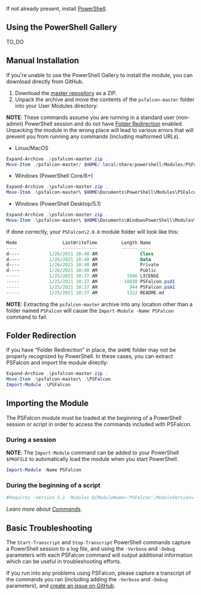 If not already present, install [PowerShell](https://github.com/PowerShell/PowerShell#get-powershell).
## Using the PowerShell Gallery
TO_DO
## Manual Installation
If you're unable to use the PowerShell Gallery to install the module, you can download directly from GitHub.

1. Download the [master repository](https://github.com/CrowdStrike/psfalcon/archive/master.zip) as a ZIP.
2. Unpack the archive and move the contents of the `psfalcon-master` folder into your User Modules directory:

**NOTE**: These commands assume you are running in a standard user (non-admin) PowerShell session and do not have [Folder Redirection](https://github.com/CrowdStrike/psfalcon/wiki/Installation#folder-redirection) enabled. Unpacking the module in the wrong place will lead to various errors that will prevent you from running any commands (including malformed URLs).

* Linux/MacOS
```powershell
Expand-Archive ./psfalcon-master.zip .
Move-Item ./psfalcon-master/ $HOME/.local/share/powershell/Modules/PSFalcon/2.0.0
```
* Windows (PowerShell Core/6+)
```powershell
Expand-Archive .\psfalcon-master.zip .
Move-Item .\psfalcon-master\ $HOME\Documents\PowerShell\Modules\PSFalcon\2.0.0
```
* Windows (PowerShell Desktop/5.1)
```powershell
Expand-Archive .\psfalcon-master.zip .
Move-Item .\psfalcon-master\ $HOME\Documents\WindowsPowerShell\Modules\PSFalcon\2.0.0
```
If done correctly, your `PSFalcon\2.0.0` module folder will look like this:
```powershell
Mode                 LastWriteTime         Length Name
----                 -------------         ------ ----
d----           1/26/2021 10:40 AM                Class
d----           1/26/2021 10:40 AM                Data
d----           1/26/2021 10:40 AM                Private
d----           1/26/2021 10:40 AM                Public
-----           1/25/2021 10:37 AM           1946 LICENSE
-----           1/25/2021 10:37 AM          10838 PSFalcon.psd1
-----           1/25/2021 10:37 AM            944 PSFalcon.psm1
-----           1/25/2021 10:37 AM           1322 README.md
```
**NOTE**: Extracting the `psfalcon-master` archive into any location other than a folder named `PSFalcon` will cause
the `Import-Module -Name PSFalcon` command to fail.
## Folder Redirection
If you have “Folder Redirection” in place, the `$HOME` folder may not be properly recognized by PowerShell. In these cases, you can extract PSFalcon and import the module directly:
```powershell
Expand-Archive .\psfalcon-master.zip .
Move-Item .\psfalcon-master\ .\PSFalcon
Import-Module .\PSFalcon
```
## Importing the Module
The PSFalcon module must be loaded at the beginning of a PowerShell session or script in order to access the commands included with PSFalcon.
### During a session
**NOTE**: The `Import-Module` command can be added to your PowerShell `$PROFILE` to automatically load the module when you start PowerShell.
```powershell
Import-Module -Name PSFalcon
```
### During the beginning of a script
```powershell
#Requires -Version 5.1 -Modules @{ModuleName='PSFalcon';ModuleVersion='2.0.0'}
```
_Learn more about [Commands](https://github.com/CrowdStrike/psfalcon/wiki/Commands)._
## Basic Troubleshooting
The `Start-Transcript` and `Stop-Transcript` PowerShell commands capture a PowerShell session to a log file, and using the `-Verbose` and `-Debug` parameters with each PSFalcon command will output additional information which can be useful in troubleshooting efforts.

If you run into any problems using PSFalcon, please capture a transcript of the commands you ran (including adding the `-Verbose` and `-Debug` parameters), and [create an issue on GitHub](https://github.com/CrowdStrike/psfalcon/issues).